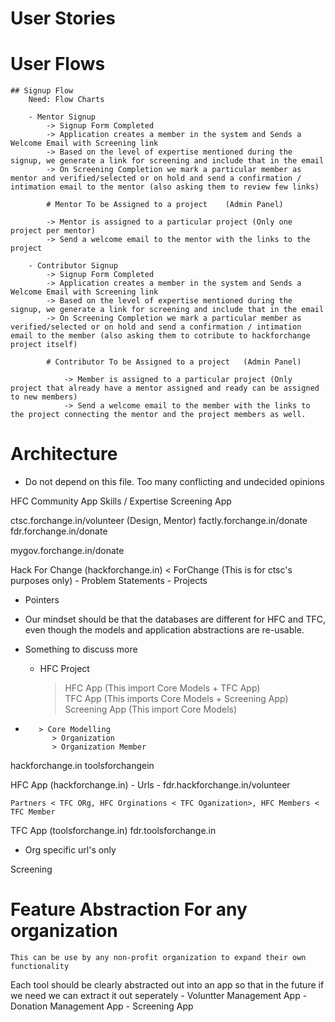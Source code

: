 # User Stories

# User Flows
    ## Signup Flow
        Need: Flow Charts

        - Mentor Signup
            -> Signup Form Completed
            -> Application creates a member in the system and Sends a Welcome Email with Screening link 
            -> Based on the level of expertise mentioned during the signup, we generate a link for screening and include that in the email	   		
            -> On Screening Completion we mark a particular member as mentor and verified/selected or on hold and send a confirmation / intimation email to the mentor (also asking them to review few links)

            # Mentor To be Assigned to a project	(Admin Panel)
    
            -> Mentor is assigned to a particular project (Only one project per mentor)
            -> Send a welcome email to the mentor with the links to the project

        - Contributor Signup
            -> Signup Form Completed
            -> Application creates a member in the system and Sends a Welcome Email with Screening link 
            -> Based on the level of expertise mentioned during the signup, we generate a link for screening and include that in the email	   		
            -> On Screening Completion we mark a particular member as verified/selected or on hold and send a confirmation / intimation email to the member (also asking them to cotribute to hackforchange project itself)

            # Contributor To be Assigned to a project	(Admin Panel)
    
                -> Member is assigned to a particular project (Only project that already have a mentor assigned and ready can be assigned to new members)
                -> Send a welcome email to the member with the links to the project connecting the mentor and the project members as well.
# Architecture


* Do not depend on this file. Too many conflicting and undecided opinions

HFC Community App
Skills / Expertise Screening App

ctsc.forchange.in/volunteer (Design, Mentor)
factly.forchange.in/donate
fdr.forchange.in/donate

mygov.forchange.in/donate

Hack For Change (hackforchange.in) < ForChange (This is for ctsc's purposes only)
    - Problem Statements
    - Projects

* Pointers

- Our mindset should be that the databases are different for HFC and TFC, even though the models and application abstractions are re-usable.

- Something to discuss more
    - HFC Project
        > HFC App (This import Core Models + TFC App)        
        > TFC App (This imports Core Models + Screening App)            
        > Screening App (This import Core Models)
*        > Core Modelling
            > Organization
            > Organization Member

hackforchange.in
toolsforchangein

HFC App (hackforchange.in)
    - Urls
    - fdr.hackforchange.in/volunteer

    Partners < TFC ORg, HFC Orginations < TFC Oganization>, HFC Members < TFC Member

TFC App (toolsforchange.in)
fdr.toolsforchange.in
 - Org specific url's only 

Screening

# Feature Abstraction For any organization
    This can be use by any non-profit organization to expand their own functionality

Each tool should be clearly abstracted out into an app so that in the future if we need we can extract it out seperately
    - Voluntter Management App
    - Donation Management App
    - Screening App